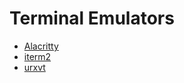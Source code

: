 # Terminal Emulators

- [Alacritty](terminal/emulators/alacritty)
- [iterm2](terminal/emulators/iterm2)
- [urxvt](terminal/emulators/urxvt)
